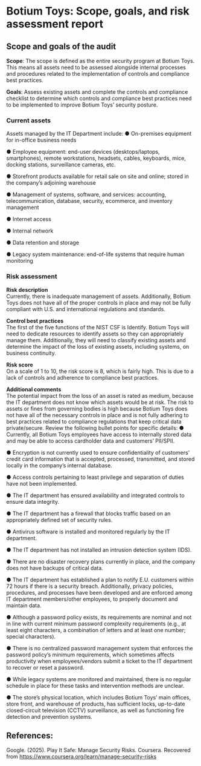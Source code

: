 # Botium Toys: Scope, goals, and risk assessment report

## Scope and goals of the audit

**Scope**: The scope is defined as the entire security program at Botium Toys. 
This means all assets need to be assessed alongside internal processes and procedures related to the implementation 
of controls and compliance best practices.

**Goals**: Assess existing assets and complete the controls and compliance checklist to determine which controls and 
compliance best practices need to be implemented to improve Botium Toys’ security posture.

### **Current assets**
Assets managed by the IT Department include:
● On-premises equipment for in-office business needs

● Employee equipment: end-user devices (desktops/laptops, smartphones), remote workstations, headsets, cables, keyboards, mice, docking stations, surveillance cameras, etc.

● Storefront products available for retail sale on site and online; stored in the company’s adjoining warehouse

● Management of systems, software, and services: accounting, telecommunication, database, security, ecommerce, and inventory management

● Internet access

● Internal network

● Data retention and storage

● Legacy system maintenance: end-of-life systems that require human monitoring

### Risk assessment
**Risk description**  
Currently, there is inadequate management of assets. Additionally, Botium Toys does not have all of the proper controls in place and may not be fully compliant with U.S. 
and international regulations and standards.

**Control best practices**  
The first of the five functions of the NIST CSF is Identify. Botium Toys will need to dedicate resources to identify assets so they can appropriately manage them. 
Additionally, they will need to classify existing assets and determine the impact of the loss of existing assets, including systems, on business continuity.

**Risk score**  
On a scale of 1 to 10, the risk score is 8, which is fairly high. This is due to a lack of controls and adherence to compliance best practices.

**Additional comments**  
The potential impact from the loss of an asset is rated as medium, because the IT department does not know which assets would be at risk. The risk to assets or fines 
from governing bodies is high because Botium Toys does not have all of the necessary controls in place and is not fully adhering to best practices related to compliance 
regulations that keep critical data private/secure. Review the following bullet points for specific details:
● Currently, all Botium Toys employees have access to internally stored data and may be able to access cardholder data and customers’ PII/SPII.

● Encryption is not currently used to ensure confidentiality of customers’ credit card information that is accepted, processed, transmitted, and stored locally in the company’s internal database.

● Access controls pertaining to least privilege and separation of duties have not been implemented.

● The IT department has ensured availability and integrated controls to ensure data integrity.

● The IT department has a firewall that blocks traffic based on an appropriately defined set of security rules.

● Antivirus software is installed and monitored regularly by the IT department.

● The IT department has not installed an intrusion detection system (IDS).

● There are no disaster recovery plans currently in place, and the company does not have backups of critical data.

● The IT department has established a plan to notify E.U. customers within 72 hours if there is a security breach. Additionally, privacy policies, procedures, and processes have been developed 
and are enforced among IT department members/other employees, to properly document and maintain data.

● Although a password policy exists, its requirements are nominal and not in line with current minimum password complexity requirements (e.g., at least eight characters, a combination of letters 
and at least one number; special characters).

● There is no centralized password management system that enforces the password policy’s minimum requirements, which sometimes affects productivity when employees/vendors submit a ticket to 
the IT department to recover or reset a password.

● While legacy systems are monitored and maintained, there is no regular schedule in place for these tasks and intervention methods are unclear.

● The store’s physical location, which includes Botium Toys’ main offices, store front, and warehouse of products, has sufficient locks, up-to-date closed-circuit television (CCTV) surveillance, 
as well as functioning fire detection and prevention systems.

## References:
Google. (2025). Play It Safe: Manage Security Risks. Coursera. Recovered from https://www.coursera.org/learn/manage-security-risks
